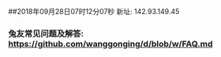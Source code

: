 ##2018年09月28日07时12分07秒 新址: 142.93.149.45
### 兔友常见问题及解答: https://github.com/wanggonging/d/blob/w/FAQ.md
